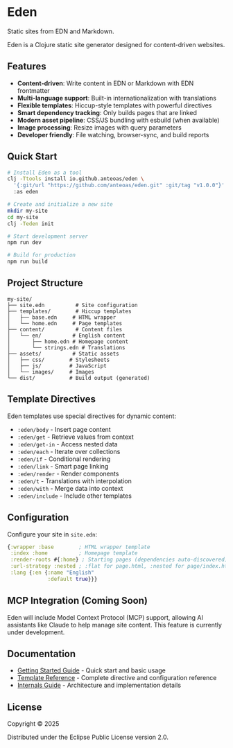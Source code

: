 # Eden

Static sites from EDN and Markdown.

Eden is a Clojure static site generator designed for content-driven websites.

## Features

- **Content-driven**: Write content in EDN or Markdown with EDN frontmatter
- **Multi-language support**: Built-in internationalization with translations
- **Flexible templates**: Hiccup-style templates with powerful directives
- **Smart dependency tracking**: Only builds pages that are linked
- **Modern asset pipeline**: CSS/JS bundling with esbuild (when available)
- **Image processing**: Resize images with query parameters
- **Developer friendly**: File watching, browser-sync, and build reports

## Quick Start

```bash
# Install Eden as a tool
clj -Ttools install io.github.anteoas/eden \
  '{:git/url "https://github.com/anteoas/eden.git" :git/tag "v1.0.0"}' \
  :as eden

# Create and initialize a new site
mkdir my-site
cd my-site
clj -Teden init

# Start development server
npm run dev

# Build for production
npm run build
```

## Project Structure

```
my-site/
├── site.edn          # Site configuration
├── templates/        # Hiccup templates
│   ├── base.edn     # HTML wrapper
│   └── home.edn     # Page templates
├── content/          # Content files
│   └── en/          # English content
│       ├── home.edn # Homepage content
│       └── strings.edn # Translations
├── assets/          # Static assets
│   ├── css/        # Stylesheets
│   ├── js/         # JavaScript
│   └── images/     # Images
└── dist/           # Build output (generated)
```

## Template Directives

Eden templates use special directives for dynamic content:

- `:eden/body` - Insert page content
- `:eden/get` - Retrieve values from context
- `:eden/get-in` - Access nested data
- `:eden/each` - Iterate over collections
- `:eden/if` - Conditional rendering
- `:eden/link` - Smart page linking
- `:eden/render` - Render components
- `:eden/t` - Translations with interpolation
- `:eden/with` - Merge data into context
- `:eden/include` - Include other templates

## Configuration

Configure your site in `site.edn`:

```clojure
{:wrapper :base        ; HTML wrapper template
 :index :home          ; Homepage template
 :render-roots #{:home} ; Starting pages (dependencies auto-discovered)
 :url-strategy :nested ; :flat for page.html, :nested for page/index.html
 :lang {:en {:name "English" 
             :default true}}}
```

## MCP Integration (Coming Soon)

Eden will include Model Context Protocol (MCP) support, allowing AI assistants like Claude to help manage site content. This feature is currently under development.

## Documentation

- [Getting Started Guide](docs/getting-started.md) - Quick start and basic usage
- [Template Reference](docs/reference.md) - Complete directive and configuration reference
- [Internals Guide](docs/internals.md) - Architecture and implementation details

## License

Copyright © 2025

Distributed under the Eclipse Public License version 2.0.